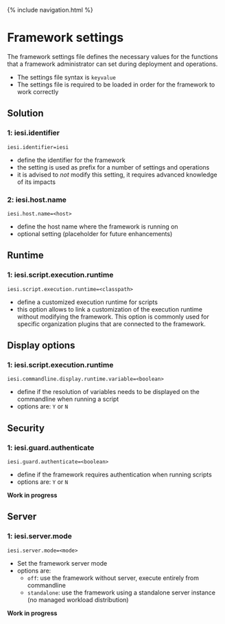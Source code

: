 {% include navigation.html %}

# Framework settings

The framework settings file defines the necessary values for the functions that a framework administrator can set during deployment and operations.
* The settings file syntax is `keyvalue`
* The settings file is required to be loaded in order for the framework to work correctly

## Solution

### 1: iesi.identifier

`iesi.identifier=iesi`
* define the identifier for the framework
* the setting is used as prefix for a number of settings and operations
* it is advised to *not* modify this setting, it requires advanced knowledge of its impacts

### 2: iesi.host.name

`iesi.host.name=<host>`
* define the host name where the framework is running on
* optional setting (placeholder for future enhancements)

## Runtime

### 1: iesi.script.execution.runtime

`iesi.script.execution.runtime=<classpath>`
* define a customized execution runtime for scripts
* this option allows to link a customization of the execution runtime without modifying the framework. This option is commonly used for specific organization plugins that are connected to the framework. 

## Display options

### 1: iesi.script.execution.runtime

`iesi.commandline.display.runtime.variable=<boolean>`
* define if the resolution of variables needs to be displayed on the commandline when running a script
* options are: `Y` or `N`

## Security

### 1: iesi.guard.authenticate

`iesi.guard.authenticate=<boolean>`
* define if the framework requires authentication when running scripts
* options are: `Y` or `N`

**Work in progress**

## Server

### 1: iesi.server.mode

`iesi.server.mode=<mode>`
* Set the framework server mode
* options are:
  * `off`: use the framework without server, execute entirely from commandline
  * `standalone`: use the framework using a standalone server instance (no managed workload distribution)

**Work in progress**
